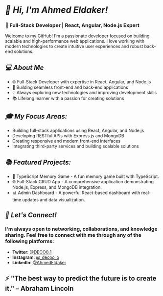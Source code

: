 # *👋 Hi, I'm Ahmed Eldaker!*
### 🚀 Full-Stack Developer | React, Angular, Node.js Expert
Welcome to my GitHub! I'm a passionate developer focused on building scalable and high-performance web applications. I love working with modern technologies to create intuitive user experiences and robust back-end solutions.

## *💻 About Me*
- 🌐 Full-Stack Developer with expertise in React, Angular, and Node.js
- 🔧 Building seamless front-end and back-end applications
- 💡 Always exploring new technologies and improving development skills
- 📚 Lifelong learner with a passion for creating solutions

## *🎓 My Focus Areas:*
- Building full-stack applications using React, Angular, and Node.js
- Developing RESTful APIs with Express.js and MongoDB
- Creating responsive and modern front-end interfaces
- Integrating third-party services and building scalable solutions
## *📚 Featured Projects:*
- 🧩 TypeScript Memory Game - A fun memory game built with TypeScript.
- 🌐 Full-Stack CRUD App - A comprehensive application demonstrating Node.js, Express, and MongoDB integration.
- 📊 Admin Dashboard - A powerful React-based dashboard with real-time updates and data visualization.
## *🚀 Let's Connect!*
### I'm always open to networking, collaborations, and knowledge sharing. Feel free to connect with me through any of the following platforms:
- **Twitter**: [@DECO0_1](https://twitter.com/DECO0_1)  
- **Instagram**: [@_decoo_o](https://instagram.com/_decoo_o)  
- **LinkedIn**: [@AhmedEldaker](https://instagram.com/ahmed-el-daker-7aa488177)

## **⚡ "The best way to predict the future is to create it." – Abraham Lincoln**

